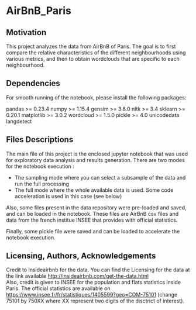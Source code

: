 # AirBnB_Paris

## Motivation

This project analyzes the data from AirBnB of Paris. The goal is to first compare the relative characteristics of the different neighbourhoods using various metrics, and then to obtain wordclouds that are specific to each neighbourhood.

## Dependencies

For smooth running of the notebook, please install the following packages:

pandas >= 0.23.4
numpy >=  1.15.4
gensim >= 3.8.0
nltk >= 3.4
sklearn >= 0.20.1
matplotlib >= 3.0.2
wordcloud >= 1.5.0
pickle >= 4.0
unicodedata
langdetect

## Files Descriptions

The main file of this project is the enclosed jupyter notebook that was used for exploratory data analysis and results generation. There are two modes for the notebook execution : 
- The sampling mode where you can select a subsample of the data and run the full processing
- The full mode where the whole available data is used. Some code acceleration is used in this case (see below)

Also, some files present in the data repository were pre-loaded and saved, and can be loaded in the notebook. These files are AirBnB csv files and data from the french institue INSEE that provides with official statistics. 

Finally, some pickle file were saved and can be loaded to accelerate the notebook execution. 

## Licensing, Authors, Acknowledgements

Credit to Insideairbnb for the data. You can find the Licensing for the data at the link available http://insideairbnb.com/get-the-data.html  
Also, credit is given to INSEE for the population and flats statistics inside Paris. The official statistics are available on https://www.insee.fr/fr/statistiques/1405599?geo=COM-75101 (change 75101 by 750XX where XX represent two digits of the disctrict of interest).
